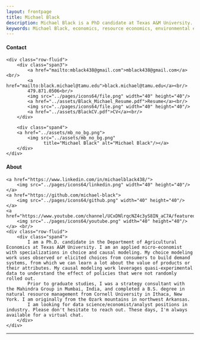 ```yaml
---
layout: frontpage
title: Michael Black
description: Michael Black is a PhD candidate at Texas A&M University.
keywords: Michael Black, economics, resource economics, environmental economics, non-market valuation
---
```


<div class="container">
<h4><a name="contact"></a>Contact</h4>

    <div class="row-fluid">
        <div class="span3">
            <a href="mailto:mblack438@gmail.com">mblack438@gmail.com</a><br/>
            <a href="mailto:black.michael@tamu.edu">black.michael@tamu.edu</a><br/>
            479.871.0506<br/>
            <img src="../pages/icons64/file.png" width="40" height="40"/>
			<a href="../assets/Black_Michael_Resume.pdf">Resume</a><br/>
            <img src="../pages/icons64/file.png" width="40" height="40"/>
			<a href="../assets/BlackCV.pdf">CV</a><br/>
        </div>

        <div class="span4">
        <a href="../assets/mb_no_bg.png">
            <img src="../assets/mb_no_bg.png"
                  title="Michael Black" alt="Michael Black"/></a>
        </div>
    </div>
</div>

<!-- <img src="../pages/icons64/file.png" width="40" height="40"/>
[Resume]({{ BASE_PATH }}/assets/Black_Michael_Resume.pdf) 

<img src="../pages/icons64/file.png" width="40" height="40"/>
[CV]({{ BASE_PATH }}/assets/BlackCV.pdf)
 -->

<div class="container">
<h4><a name="about"></a>About</h4>

	<a href="https://www.linkedin.com/in/michaelblack438/">
	    <img src="../pages/icons64/linkedin.png" width="40" height="40"/></a>
	<a href="https://github.com/michael-black">
	    <img src="../pages/icons64/github.png" width="40" height="40"/></a>
	<a href="https://www.youtube.com/channel/UCxDNlrqcNZ4c3yS8IN_aC7A/featured">
	    <img src="../pages/icons64/youtube.png" width="40" height="40"/></a> <br/>
	<div class="row-fluid">
		<div class="span4">
			I am a Ph.D. candidate in the Department of Agricultural Economics at Texas A&M University. I am an applied micro-economist with specializations in choice and causal modeling. My choice modeling work uses observed or elicited choices from consumers to build demand systems, from which we can learn a lot about the value of products or their attributes. My causal modeling work leverages quasi-experimental data to understand the effect of policies that were not randomly rolled out. 
			Prior to graduate studies, I was a strategy consultant with the Mahindra Group in Mumbai, India, and completed a B.S. degree in natural resource management from Cornell University in Ithaca, New York. I am originally from the Ozark mountains in northwest Arkansas.
			I am looking for data science/economist/analyst positions in industry. Please don't hesitate to reach out. These days, I'm always available for a virtual chat.
		</div>
	</div>
</div>


<!-- [Curriculum Vitae]({{ BASE_PATH }}/assets/BlackCV.pdf) -->
<!-- [GitHub](https://github.com/michael-black) -->

<!-- <a href="../assets/BlackCV.pdf">
    <img src="../pages/icons64/cv.png" width="40" height="40"/></a> -->




<!-- Currently vibing to: -->

<!-- <iframe src="https://open.spotify.com/embed/track/66kGihUqR3kRZLxtFBSobF" width="300" height="380" frameborder="0" allowtransparency="true" allow="encrypted-media"></iframe>
<iframe src="https://open.spotify.com/embed/album/1GffS0679L8raZfd6jN9Zo" width="300" height="380" frameborder="0" allowtransparency="true" allow="encrypted-media"></iframe>

<iframe src="https://open.spotify.com/embed/track/6bEJMJdG4b05O610YMMIAA" width="300" height="380" frameborder="0" allowtransparency="true" allow="encrypted-media"></iframe>
<iframe src="https://open.spotify.com/embed/track/3zxklD2EGecZre9MjEEvIU" width="300" height="380" frameborder="0" allowtransparency="true" allow="encrypted-media"></iframe>
 -->


<!-- THIS IS THE DISCOVER WEEKLY LIST: -->
<!-- <iframe src="https://open.spotify.com/embed/playlist/37i9dQZEVXcJtv9dlk4pq4" width="300" height="380" frameborder="0" allowtransparency="true" allow="encrypted-media"></iframe>
 -->


---





<!--
<div class="container">
<h4>Daily new COVID cases: Brazos County</h4>

Here are the daily new cases of COVID for Brazos County, home of Texas A&M.

[Reproduce this graph here](https://github.com/michael-black/COVID-tracking/blob/master/county_tracking.py)

    <div class="row-fluid">
        <div class="span6">
        <a href="../assets/brazos_dnc.png">
            <img src="../assets/brazos_dnc.png"
                  title="Michael Black" alt="Michael Black"/></a>
        </div>
    </div>
</div>
 -->

<!--
<div class="navbar">
  <div class="navbar-inner">
      <ul class="nav">
          <li><a href="{{ BASE_PATH }}/assets/BlackCV.pdf">CV</a></li>
          <li><a href="https://github.com/michael-black">GitHub</a></li>
      </ul>
  </div>
</div>
-->
